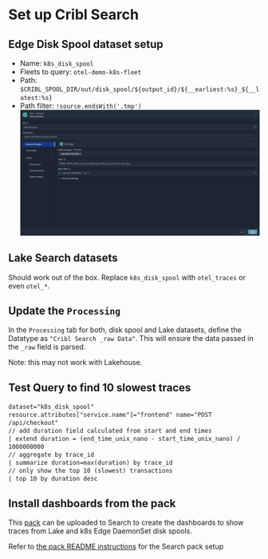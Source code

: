 # Set up Cribl Search
## Edge Disk Spool dataset setup
* Name: `k8s_disk_spool`
* Fleets to query: `otel-demo-k8s-fleet`
* Path: `$CRIBL_SPOOL_DIR/out/disk_spool/${output_id}/${__earliest:%s}_${__latest:%s}`
* Path filter: `!source.endsWith('.tmp')`
![diagram](../../images/search-spool-provider.png)

## Lake Search datasets
Should work out of the box. Replace `k8s_disk_spool` with `otel_traces` or even `otel_*`.

## Update the `Processing`
In the `Processing` tab for both, disk spool and Lake datasets, define the Datatype as `"Cribl Search _raw Data"`. This will ensure the data passed in the `_raw` field is parsed. 

Note: this may not work with Lakehouse.

## Test Query to find 10 slowest traces
```k
dataset="k8s_disk_spool" resource.attributes["service.name"]="frontend" name="POST /api/checkout"
// add duration field calculated from start and end times
| extend duration = (end_time_unix_nano - start_time_unix_nano) / 1000000000 
// aggregate by trace_id
| summarize duration=max(duration) by trace_id 
// only show the top 10 (slowest) transactions
| top 10 by duration desc
```

## Install dashboards from the pack
This [pack](./cribl-k8s-otel-demo.crbl) can be uploaded to Search to create the dashboards to show traces from Lake and k8s Edge DaemonSet disk spools.

Refer to [the pack README instructions](./cribl-search-otel-demo/README.md) for the Search pack setup